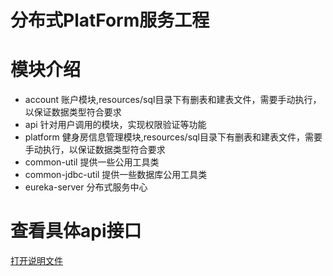 # 分布式PlatForm服务工程

# 模块介绍
- account 账户模块,resources/sql目录下有删表和建表文件，需要手动执行，以保证数据类型符合要求
- api 针对用户调用的模块，实现权限验证等功能
- platform 健身房信息管理模块,resources/sql目录下有删表和建表文件，需要手动执行，以保证数据类型符合要求
- common-util 提供一些公用工具类
- common-jdbc-util 提供一些数据库公用工具类
- eureka-server 分布式服务中心

# 查看具体api接口
[打开说明文件](API_README.md)